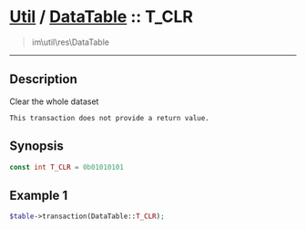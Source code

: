 # [Util](Util.md) / [DataTable](Util-DataTable.md) :: T_CLR
 > im\util\res\DataTable
____

## Description
Clear the whole dataset

    This transaction does not provide a return value.  

## Synopsis
```php
const int T_CLR = 0b01010101
```

## Example 1
```php
$table->transaction(DataTable::T_CLR);
```
